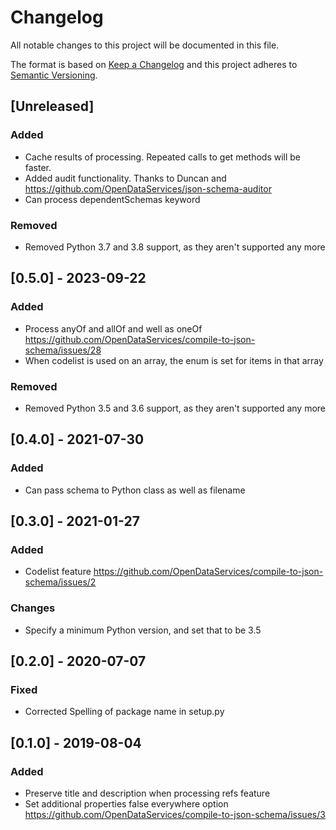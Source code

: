 # Changelog
All notable changes to this project will be documented in this file.

The format is based on [Keep a Changelog](http://keepachangelog.com/en/1.0.0/)
and this project adheres to [Semantic Versioning](http://semver.org/spec/v2.0.0.html).

## [Unreleased]

### Added

- Cache results of processing. Repeated calls to get methods will be faster.
- Added audit functionality. Thanks to Duncan and https://github.com/OpenDataServices/json-schema-auditor
- Can process dependentSchemas keyword

### Removed

- Removed Python 3.7 and 3.8 support, as they aren't supported any more

## [0.5.0] - 2023-09-22

### Added

- Process anyOf and allOf and well as oneOf https://github.com/OpenDataServices/compile-to-json-schema/issues/28
- When codelist is used on an array, the enum is set for items in that array

### Removed

- Removed Python 3.5 and 3.6 support, as they aren't supported any more

## [0.4.0] - 2021-07-30

### Added

- Can pass schema to Python class as well as filename

## [0.3.0] - 2021-01-27

### Added

- Codelist feature https://github.com/OpenDataServices/compile-to-json-schema/issues/2

### Changes

- Specify a minimum Python version, and set that to be 3.5

## [0.2.0] - 2020-07-07                                                 

### Fixed

- Corrected Spelling of package name in setup.py


## [0.1.0] - 2019-08-04

### Added

- Preserve title and description when processing refs feature
- Set additional properties false everywhere option https://github.com/OpenDataServices/compile-to-json-schema/issues/3

